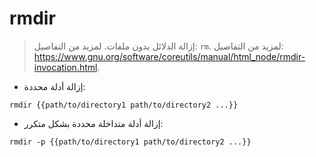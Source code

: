 # rmdir

> إزالة الدلائل بدون ملفات.
> لمزيد من التفاصيل: `rm`.
> لمزيد من التفاصيل: <https://www.gnu.org/software/coreutils/manual/html_node/rmdir-invocation.html>.

- إزالة أدلة محددة:

`rmdir {{path/to/directory1 path/to/directory2 ...}}`

- إزالة أدلة متداخلة محددة بشكل متكرر:

`rmdir -p {{path/to/directory1 path/to/directory2 ...}}`
